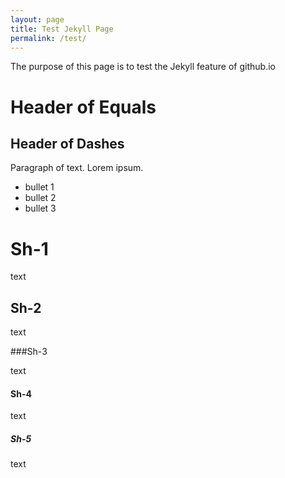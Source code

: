 ```yaml
---
layout: page
title: Test Jekyll Page
permalink: /test/
---
```


The purpose of this page is to test the Jekyll feature of github.io

Header of Equals
================

Header of Dashes
----------------

Paragraph of text. Lorem ipsum. 

 * bullet 1
 * bullet 2
 * bullet 3

# Sh-1

text

## Sh-2

text

###Sh-3

text

#### Sh-4
text

##### Sh-5
text
